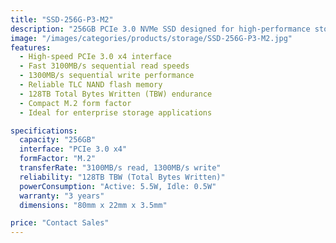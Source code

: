 ```yaml
---
title: "SSD-256G-P3-M2"
description: "256GB PCIe 3.0 NVMe SSD designed for high-performance storage applications with fast read/write speeds and reliable TLC storage technology"
image: "/images/categories/products/storage/SSD-256G-P3-M2.jpg"
features:
  - High-speed PCIe 3.0 x4 interface
  - Fast 3100MB/s sequential read speeds
  - 1300MB/s sequential write performance
  - Reliable TLC NAND flash memory
  - 128TB Total Bytes Written (TBW) endurance
  - Compact M.2 form factor
  - Ideal for enterprise storage applications

specifications:
  capacity: "256GB"
  interface: "PCIe 3.0 x4"
  formFactor: "M.2"
  transferRate: "3100MB/s read, 1300MB/s write"
  reliability: "128TB TBW (Total Bytes Written)"
  powerConsumption: "Active: 5.5W, Idle: 0.5W"
  warranty: "3 years"
  dimensions: "80mm x 22mm x 3.5mm"

price: "Contact Sales"
---
```


